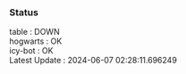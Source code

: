 ### Status


table : DOWN  
hogwarts : OK  
icy-bot : OK  
Latest Update : 2024-06-07 02:28:11.696249
